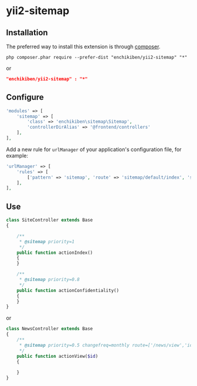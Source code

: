 # yii2-sitemap

Installation
------------
The preferred way to install this extension is through [composer](http://getcomposer.org/download/).

```
php composer.phar require --prefer-dist "enchikiben/yii2-sitemap" "*"
```
or

```json
"enchikiben/yii2-sitemap" : "*"
```

Configure
---------

```php
'modules' => [
    'sitemap' => [
        'class' => 'enchikiben\sitemap\Sitemap',
        'controllerDirAlias' => '@frontend/controllers'
    ],
],
```

Add a new rule for `urlManager` of your application's configuration file, for example:

```php
'urlManager' => [
    'rules' => [
        ['pattern' => 'sitemap', 'route' => 'sitemap/default/index', 'suffix' => '.xml'],
    ],
],
```

Use
---
```php
class SiteController extends Base
{

    /**
     * @sitemap priority=1
     */
    public function actionIndex()
    {
    } 

    /**
     * @sitemap priority=0.8
     */
    public function actionConfidentiality()
    {
    }
}
```

or

```php
class NewsController extends Base
{
    /**
     * @sitemap priority=0.5 changefreq=monthly route=['/news/view','id'=>$model->id] model=common\models\News condition=['status'=>1]
     */
    public function actionView($id)
    {
        
    }
}
```